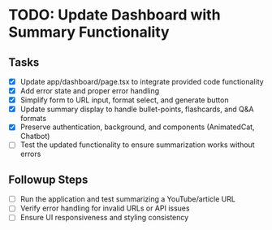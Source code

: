 # TODO: Update Dashboard with Summary Functionality

## Tasks
- [x] Update app/dashboard/page.tsx to integrate provided code functionality
- [x] Add error state and proper error handling
- [x] Simplify form to URL input, format select, and generate button
- [x] Update summary display to handle bullet-points, flashcards, and Q&A formats
- [x] Preserve authentication, background, and components (AnimatedCat, Chatbot)
- [ ] Test the updated functionality to ensure summarization works without errors

## Followup Steps
- [ ] Run the application and test summarizing a YouTube/article URL
- [ ] Verify error handling for invalid URLs or API issues
- [ ] Ensure UI responsiveness and styling consistency
